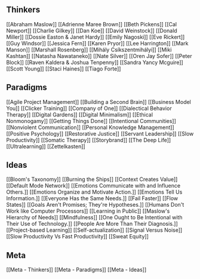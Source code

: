 ## Thinkers
[[Abraham Maslow]]
[[Adrienne Maree Brown]]
[[Beth Pickens]]
[[Cal Newport]]
[[Charlie Gilkey]]
[[Dan Koe]]
[[David Weinstock]]
[[Donald Miller]]
[[Dossie Easton & Janet Hardy]]
[[Emily Nagoski]]
[[Eve Rickert]]
[[Guy Windsor]]
[[Jessica Fern]]
[[Karen Pryor]]
[[Lee Harrington]]
[[Mark Manson]]
[[Marshall Rosenberg]]
[[Mihály Csíkszentmihályi]]
[[Miki Kashtan]]
[[Natasha Nawataneko]]
[[Nate Silver]]
[[Oren Jay Sofer]]
[[Peter Block]]
[[Raven Kaldera & Joshua Tenpenny]]
[[Sandra Yancy Mcguire]]
[[Scott Young]]
[[Staci Haines]]
[[Tiago Forte]]

## Paradigms
[[Agile Project Management]]
[[Building a Second Brain]]
[[Business Model You]]
[[Clicker Training]]
[[Company of One]]
[[Dialectical Behavior Therapy]]
[[Digital Gardens]]
[[Digital Minimalism]]
[[Ethical Nonmonogamy]]
[[Getting Things Done]]
[[Intentional Communities]]
[[Nonviolent Communication]]
[[Personal Knowledge Management]]
[[Positive Psychology]]
[[Restorative Justice]]
[[Servant Leadership]]
[[Slow Productivity]]
[[Somatic Therapy]]
[[Storybrand]]
[[The Deep Life]]
[[Ultralearning]]
[[Zettelkasten]]

## Ideas
[[Bloom's Taxonomy]]
[[Burning the Ships]]
[[Context Creates Value]]
[[Default Mode Network]]
[[Emotions Communicate with and Influence Others.]]
[[Emotions Organize and Motivate Action.]]
[[Emotions Tell Us Information.]]
[[Everyone Has the Same Needs.]]
[[Fail Faster]]
[[Flow States]]
[[Goals Aren't Promises; They're Hypotheses.]]
[[Humans Don't Work like Computer Processors]]
[[Learning in Public]]
[[Maslow's Hierarchy of Needs]]
[[Mindfulness]]
[[One Ought to Be Intentional with Their Use of Technology.]]
[[People Are More Than Their Diagnosis.]]
[[Project-based Learning]]
[[Self-actualization]]
[[Signal Versus Noise]]
[[Slow Productivity Vs Fast Productivity]]
[[Sweat Equity]]

## Meta
[[Meta - Thinkers]]
[[Meta - Paradigms]]
[[Meta - Ideas]]
